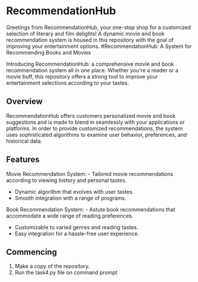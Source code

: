 # RecommendationHub
 Greetings from RecommendationHub, your one-stop shop for a customized selection of literary and film delights! A dynamic movie and book recommendation system is housed in this repository with the goal of improving your entertainment options.
 #RecommendationHub: A System for Recommending Books and Movies

Introducing RecommendationHub: a comprehensive movie and book recommendation system all in one place. Whether you're a reader or a movie buff, this repository offers a strong tool to improve your entertainment selections according to your tastes.

## Overview

RecommendationHub offers customers personalized movie and book suggestions and is made to blend in seamlessly with your applications or platforms. In order to provide customized recommendations, the system uses sophisticated algorithms to examine user behavior, preferences, and historical data.

## Features

Movie Recommendation System: - Tailored movie recommendations according to viewing history and personal tastes.
  - Dynamic algorithm that evolves with user tastes.
  - Smooth integration with a range of programs.

Book Recommendation System: - Astute book recommendations that accommodate a wide range of reading preferences.
  - Customizable to varied genres and reading tastes.
  - Easy integration for a hassle-free user experience.

## Commencing

1. Make a copy of the repository.
2. Run the task4.py file on command prompt













 
